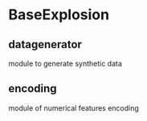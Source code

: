 # BaseExplosion

## datagenerator
module to generate synthetic data

## encoding
module of numerical features encoding 